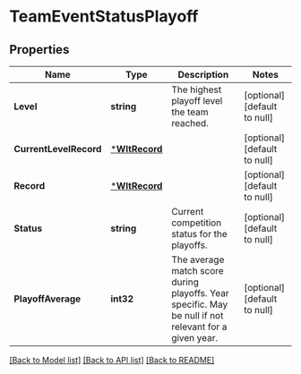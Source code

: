 # TeamEventStatusPlayoff

## Properties
Name | Type | Description | Notes
------------ | ------------- | ------------- | -------------
**Level** | **string** | The highest playoff level the team reached. | [optional] [default to null]
**CurrentLevelRecord** | [***WltRecord**](WLT_Record.md) |  | [optional] [default to null]
**Record** | [***WltRecord**](WLT_Record.md) |  | [optional] [default to null]
**Status** | **string** | Current competition status for the playoffs. | [optional] [default to null]
**PlayoffAverage** | **int32** | The average match score during playoffs. Year specific. May be null if not relevant for a given year. | [optional] [default to null]

[[Back to Model list]](../README.md#documentation-for-models) [[Back to API list]](../README.md#documentation-for-api-endpoints) [[Back to README]](../README.md)


